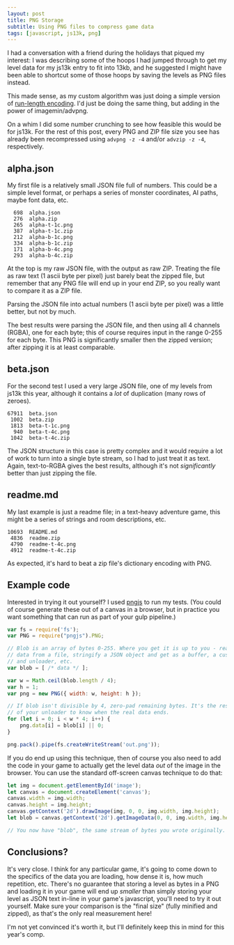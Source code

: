 ```yaml
---
layout: post
title: PNG Storage
subtitle: Using PNG files to compress game data
tags: [javascript, js13k, png]
---
```


I had a conversation with a friend during the holidays that piqued my interest: I
was describing some of the hoops I had jumped through to get my level data for my
js13k entry to fit into 13kb, and he suggested I might have been able to shortcut
some of those hoops by saving the levels as PNG files instead.

This made sense, as my custom algorithm was just doing a simple version of
[run-length encoding](https://en.wikipedia.org/wiki/Run-length_encoding). I'd just
be doing the same thing, but adding in the power of imagemin/advpng.

On a whim I did some number crunching to see how feasible this would be for js13k. For
the rest of this post, every PNG and ZIP file size you see has already been recompressed
using `advpng -z -4` and/or `advzip -z -4`, respectively.

## alpha.json

My first file is a relatively small JSON file full of numbers. This could be a simple
level format, or perhaps a series of monster coordinates, AI paths, maybe font data,
etc.

```
  698  alpha.json
  276  alpha.zip
  265  alpha-t-1c.png
  387  alpha-t-1c.zip
  212  alpha-b-1c.png
  334  alpha-b-1c.zip
  171  alpha-b-4c.png
  293  alpha-b-4c.zip
```

At the top is my raw JSON file, with the output as raw ZIP. Treating the file as raw
text (1 ascii byte per pixel) just barely beat the zipped file, but remember that any
PNG file will end up in your end ZIP, so you really want to compare it as a ZIP file.

Parsing the JSON file into actual numbers (1 ascii byte per pixel) was a little better,
but not by much.

The best results were parsing the JSON file, and then using all 4 channels (RGBA), one
for each byte; this of course requires input in the range 0-255 for each byte. This PNG
is significantly smaller then the zipped version; after zipping it is at least comparable.

## beta.json

For the second test I used a very large JSON file, one of my levels from js13k this year,
although it contains a _lot_ of duplication (many rows of zeroes).

```
67911  beta.json
 1002  beta.zip
 1813  beta-t-1c.png
  940  beta-t-4c.png
 1042  beta-t-4c.zip
```

The JSON structure in this case is pretty complex and it would require a lot of work to
turn into a single byte stream, so I had to just treat it as text. Again, text-to-RGBA
gives the best results, although it's not _significantly_ better than just zipping the file.

## readme.md

My last example is just a readme file; in a text-heavy adventure game, this might be a
series of strings and room descriptions, etc.

```
10693  README.md
 4836  readme.zip
 4790  readme-t-4c.png
 4912  readme-t-4c.zip
```

As expected, it's hard to beat a zip file's dictionary encoding with PNG.

## Example code

Interested in trying it out yourself? I used [pngjs](https://github.com/lukeapage/pngjs) to run
my tests. (You could of course generate these out of a canvas in a browser, but in practice you
want something that can run as part of your gulp pipeline.)

```javascript
var fs = require('fs');
var PNG = require("pngjs").PNG;

// Blob is an array of bytes 0-255. Where you get it is up to you - read binary
// data from a file, stringify a JSON object and get as a buffer, a custom loader
// and unloader, etc.
var blob = [ /* data */ ];

var w = Math.ceil(blob.length / 4);
var h = 1;
var png = new PNG({ width: w, height: h });

// If blob isn't divisible by 4, zero-pad remaining bytes. It's the responsibility
// of your unloader to know when the real data ends.
for (let i = 0; i < w * 4; i++) {
    png.data[i] = blob[i] || 0;
}

png.pack().pipe(fs.createWriteStream('out.png'));
```

If you do end up using this technique, then of course you also need to add the code
in your game to actually get the level data _out_ of the image in the browser. You
can use the standard off-screen canvas technique to do that:

```javascript
let img = document.getElementById('image');
let canvas = document.createElement('canvas');
canvas.width = img.width;
canvas.height = img.height;
canvas.getContext('2d').drawImage(img, 0, 0, img.width, img.height);
let blob = canvas.getContext('2d').getImageData(0, 0, img.width, img.height).data;

// You now have "blob", the same stream of bytes you wrote originally.
```

## Conclusions?

It's very close. I think for any particular game, it's going to come down to the specifics
of the data you are loading, how dense it is, how much repetition, etc. There's no guarantee
that storing a level as bytes in a PNG and loading it in your game will end up _smaller_ than
simply storing your level as JSON text in-line in your game's javascript, you'll need to
try it out yourself. Make sure your comparison is the "final size" (fully minified and zipped),
as that's the only real measurement here!

I'm not yet convinced it's worth it, but I'll definitely keep this in mind for this year's comp.
